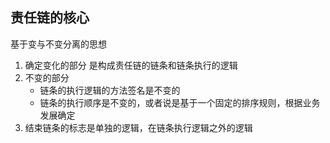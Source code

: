 ## 责任链的核心

基于变与不变分离的思想
1. 确定变化的部分 是构成责任链的链条和链条执行的逻辑
2. 不变的部分
   - 链条的执行逻辑的方法签名是不变的
   - 链条的执行顺序是不变的，或者说是基于一个固定的排序规则，根据业务发展确定
3. 结束链条的标志是单独的逻辑，在链条执行逻辑之外的逻辑